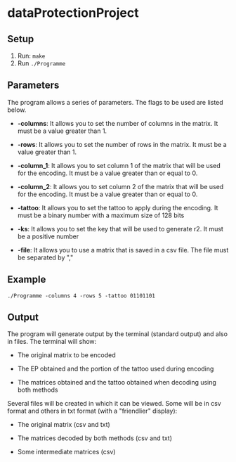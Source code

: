 # dataProtectionProject

## Setup

1. Run: `make`
2. Run `./Programme`

## Parameters

The program allows a series of parameters. The flags to be used are listed below.

* **-columns**: It allows you to set the number of columns in the matrix. It must be a value greater than 1.

* **-rows**: It allows you to set the number of rows in the matrix. It must be a value greater than 1.

* **-column_1**: It allows you to set column 1 of the matrix that will be used for the encoding. It must be a value greater
 than or equal to 0.
 
* **-column_2**: It allows you to set column 2 of the matrix that will be used for the encoding. It must be a value greater 
than or equal to 0.

* **-tattoo**: It allows you to set the tattoo to apply during the encoding. It must be a binary number with a maximum 
size of 128 bits

* **-ks**: It allows you to set the key that will be used to generate r2. It must be a positive number

* **-file**: It allows you to use a matrix that is saved in a csv file. The file must be separated by ","

## Example

`./Programme -columns 4 -rows 5 -tattoo 01101101`

## Output

The program will generate output by the terminal (standard output) and also in files. The terminal will show:
 
* The original matrix to be encoded

* The EP obtained and the portion of the tattoo used during encoding
 
* The matrices obtained and the tattoo obtained when decoding using both methods

Several files will be created in which it can be viewed. Some will be in csv format and others in txt format (with a
"friendlier" display):
 
* The original matrix (csv and txt)
 
* The matrices decoded by both methods (csv and txt)

* Some intermediate matrices (csv)


